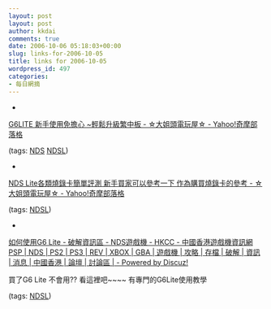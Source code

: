 ```yaml
---
layout: post
layout: post
author: kkdai
comments: true
date: 2006-10-06 05:18:03+00:00
slug: links-for-2006-10-05
title: links for 2006-10-05
wordpress_id: 497
categories:
- 每日網摘
---
```



	
  * 
		

[G6LITE 新手使用免擔心 ~輕鬆升級繁中板 - ☆大姐頭電玩屋☆ - Yahoo!奇摩部落格](http://tw.myblog.yahoo.com/qhank3783/article?mid=32&next=17&l=f&fid=8)


		

(tags: [NDS](http://del.icio.us/kkdai/NDS) [NDSL](http://del.icio.us/kkdai/NDSL))


	

	
  * 
		

[NDS Lite各類燒錄卡簡單評測 新手買家可以參考一下 作為購買燒錄卡的參考 - ☆大姐頭電玩屋☆ - Yahoo!奇摩部落格](http://tw.myblog.yahoo.com/qhank3783/article?mid=17&prev=32&l=f&fid=8)


		

(tags: [NDSL](http://del.icio.us/kkdai/NDSL))


	

	
  * 
		

[如何使用G6 Lite - 破解資訊區 - NDS遊戲機 - HKCC - 中國香港遊戲機資訊網 PSP | NDS | PS2 | PS3 | REV | XBOX | GBA | 遊戲機 | 攻略 | 存檔 | 破解 | 資訊 | 消息 | 中國香港 | 論壇 | 討論區 | - Powered by Discuz!](http://www.hacken.cc/bbs/viewthread.php?tid=25314)


		

買了G6 Lite 不會用?? 看這裡吧~~~~ 有專門的G6Lite使用教學


		

(tags: [NDSL](http://del.icio.us/kkdai/NDSL))


	


